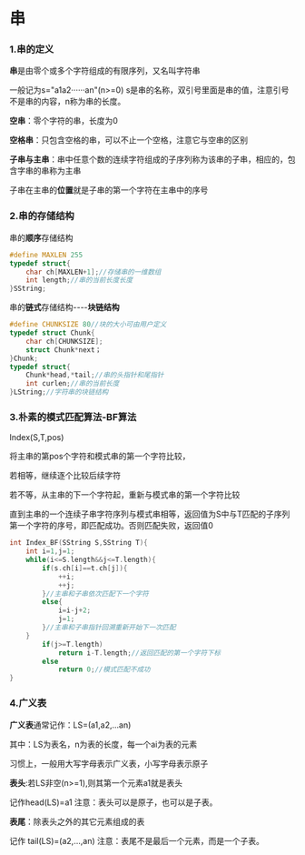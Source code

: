 # 串

### 1.串的定义

**串**是由零个或多个字符组成的有限序列，又名叫字符串

一般记为s="a1a2······an"(n>=0) s是串的名称，双引号里面是串的值，注意引号不是串的内容，n称为串的长度。

**空串**：零个字符的串，长度为0

**空格串**：只包含空格的串，可以不止一个空格，注意它与空串的区别

**子串与主串**：串中任意个数的连续字符组成的子序列称为该串的子串，相应的，包含字串的串称为主串

子串在主串的**位置**就是子串的第一个字符在主串中的序号

### 2.串的存储结构



串的**顺序**存储结构

```c
#define MAXLEN 255
typedef struct{
    char ch[MAXLEN+1];//存储串的一维数组
    int length;//串的当前长度长度
}SString;
```

串的**链式**存储结构----**块链结构**

```c
#define CHUNKSIZE 80//块的大小可由用户定义
typedef struct Chunk{
    char ch[CHUNKSIZE];
    struct Chunk*next；
}Chunk;
typedef struct{
    Chunk*head,*tail;//串的头指针和尾指针
    int curlen;//串的当前长度
}LString;//字符串的块链结构
```

### 3.朴素的模式匹配算法-BF算法

Index(S,T,pos)

将主串的第pos个字符和模式串的第一个字符比较，

若相等，继续逐个比较后续字符

若不等，从主串的下一个字符起，重新与模式串的第一个字符比较

直到主串的一个连续子串字符序列与模式串相等，返回值为S中与T匹配的子序列第一个字符的序号，即匹配成功。否则匹配失败，返回值0

```c
int Index_BF(SString S,SString T){
    int i=1,j=1;
    while(i<=S.length&&j<=T.length){
        if(s.ch[i]==t.ch[j]){
            ++i;
            ++j;
        }//主串和子串依次匹配下一个字符
        else{
            i=i-j+2;
            j=1;
        }//主串和子串指针回溯重新开始下一次匹配
    }
        if(j>=T.length)
            return i-T.length;//返回匹配的第一个字符下标
        else
            return 0;//模式匹配不成功
}
```

### 4.广义表

**广义表**通常记作：LS=(a1,a2,...an)

其中：LS为表名，n为表的长度，每一个ai为表的元素

习惯上，一般用大写字母表示广义表，小写字母表示原子

**表头**:若LS非空(n>=1),则其第一个元素a1就是表头

记作head(LS)=a1 注意：表头可以是原子，也可以是子表。

**表尾**：除表头之外的其它元素组成的表

记作 tail(LS)=(a2,...,an) 注意：表尾不是最后一个元素，而是一个子表。
